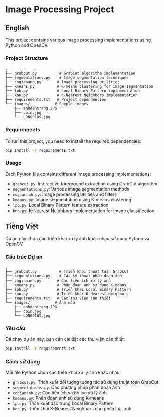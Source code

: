# Image Processing Project

## English

This project contains various image processing implementations using Python and OpenCV.

### Project Structure

```
.
├── grabcut.py          # GrabCut algorithm implementation
├── segmentations.py    # Image segmentation techniques
├── cogiananh.py       # Image processing utilities
├── kmeans.py          # K-means clustering for image segmentation
├── lpb.py             # Local Binary Pattern implementation
├── knn.py             # K-Nearest Neighbors implementation
├── requirements.txt   # Project dependencies
└── images/           # Sample images
    ├── anhdentrang.JPG
    ├── coin.jpg
    └── LDN00109.jpg
```

### Requirements

To run this project, you need to install the required dependencies:

```bash
pip install -r requirements.txt
```

### Usage

Each Python file contains different image processing implementations:

- `grabcut.py`: Interactive foreground extraction using GrabCut algorithm
- `segmentations.py`: Various image segmentation methods
- `cogiananh.py`: Image processing utilities and filters
- `kmeans.py`: Image segmentation using K-means clustering
- `lpb.py`: Local Binary Pattern feature extraction
- `knn.py`: K-Nearest Neighbors implementation for image classification

## Tiếng Việt

Dự án này chứa các triển khai xử lý ảnh khác nhau sử dụng Python và OpenCV.

### Cấu trúc Dự án

```
.
├── grabcut.py          # Triển khai thuật toán GrabCut
├── segmentations.py    # Các kỹ thuật phân đoạn ảnh
├── cogiananh.py       # Các tiện ích xử lý ảnh
├── kmeans.py          # Phân đoạn ảnh sử dụng K-means
├── lpb.py             # Triển khai Local Binary Pattern
├── knn.py             # Triển khai K-Nearest Neighbors
├── requirements.txt   # Các thư viện cần thiết
└── images/           # Ảnh mẫu
    ├── anhdentrang.JPG
    ├── coin.jpg
    └── LDN00109.jpg
```

### Yêu cầu

Để chạy dự án này, bạn cần cài đặt các thư viện cần thiết:

```bash
pip install -r requirements.txt
```

### Cách sử dụng

Mỗi file Python chứa các triển khai xử lý ảnh khác nhau:

- `grabcut.py`: Trích xuất đối tượng tương tác sử dụng thuật toán GrabCut
- `segmentations.py`: Các phương pháp phân đoạn ảnh
- `cogiananh.py`: Các tiện ích và bộ lọc xử lý ảnh
- `kmeans.py`: Phân đoạn ảnh sử dụng K-means
- `lpb.py`: Trích xuất đặc trưng Local Binary Pattern
- `knn.py`: Triển khai K-Nearest Neighbors cho phân loại ảnh 